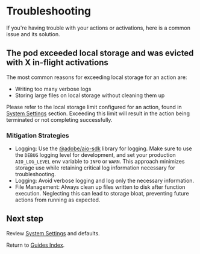 # Troubleshooting

If you're having trouble with your actions or activations, here is a common issue and its solution.

## The pod exceeded local storage and was evicted with X in-flight activations

The most common reasons for exceeding local storage for an action are:

- Writing too many verbose logs
- Storing large files on local storage without cleaning them up

Please refer to the local storage limit configured for an action, found in [System Settings](./system-settings.md) section.
Exceeding this limit will result in the action being terminated or not completing successfully.

### Mitigation Strategies

- Logging: Use the [@adobe/aio-sdk](https://github.com/adobe/aio-lib-core-logging) library for logging. Make sure to use the `DEBUG` logging level for development, and set your production `AIO_LOG_LEVEL` env variable to `INFO` or `WARN`. This approach minimizes storage use while retaining critical log information necessary for troubleshooting.
- Logging: Avoid verbose logging and log only the necessary information.
- File Management: Always clean up files written to disk after function execution. Neglecting this can lead to storage bloat, preventing future actions from running as expected.

## Next step

Review [System Settings](system-settings.md) and defaults.

Return to [Guides Index](../index.md).
